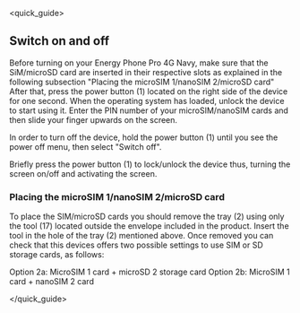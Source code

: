 <quick_guide>
## Switch on and off

Before turning on your Energy Phone Pro 4G Navy, make sure that the SiM/microSD card are inserted in their respective slots as explained in the following subsection "Placing the microSIM 1/nanoSIM 2/microSD card" After that, press the power button (1) located on the right side of the device for one second. When the operating system has loaded, unlock the device to start using it. Enter the PIN number of your microSIM/nanoSIM cards and then slide your finger upwards on the screen.

In order to turn off the device, hold the power button (1) until you see the power off menu, then select "Switch off".

Briefly press the power button (1) to lock/unlock the device thus, turning the screen on/off and activating the screen.

### Placing the microSIM 1/nanoSIM 2/microSD card

To place the SIM/microSD cards you should remove the tray (2) using only the tool (17) located outside the envelope included in the product. Insert the tool in the hole of the tray (2) mentioned above. Once removed you can check that this devices offers two possible settings to use SIM or SD storage cards, as follows:

Option 2a: MicroSIM 1 card + microSD 2 storage card
Option 2b: MicroSIM 1 card + nanoSIM 2 card

</quick_guide>

